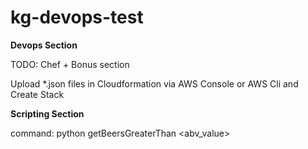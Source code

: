# kg-devops-test

__Devops Section__

TODO: Chef + Bonus section

Upload *.json files in Cloudformation via AWS Console or AWS Cli and Create Stack


__Scripting Section__

command: python getBeersGreaterThan <abv_value>
